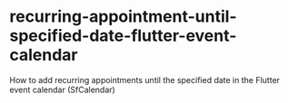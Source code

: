 # recurring-appointment-until-specified-date-flutter-event-calendar
How to add recurring appointments until the specified date in the Flutter event calendar (SfCalendar)
